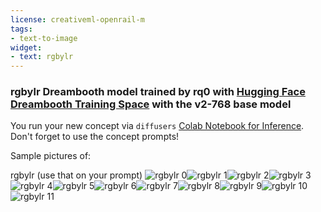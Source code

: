 ```yaml
---
license: creativeml-openrail-m
tags:
- text-to-image
widget:
- text: rgbylr
---
```

### rgbylr Dreambooth model trained by rq0 with [Hugging Face Dreambooth Training Space](https://huggingface.co/spaces/multimodalart/dreambooth-training) with the v2-768 base model

You run your new concept via `diffusers` [Colab Notebook for Inference](https://colab.research.google.com/github/huggingface/notebooks/blob/main/diffusers/sd_dreambooth_inference.ipynb). Don't forget to use the concept prompts! 

Sample pictures of:
  
  
  
  
  
  
  
  
  
  
  
rgbylr (use that on your prompt) 
![rgbylr 0](https://huggingface.co/rq0/rgbylr/resolve/main/concept_images/rgbylr_%281%29.jpg)![rgbylr 1](https://huggingface.co/rq0/rgbylr/resolve/main/concept_images/rgbylr_%282%29.jpg)![rgbylr 2](https://huggingface.co/rq0/rgbylr/resolve/main/concept_images/rgbylr_%283%29.jpg)![rgbylr 3](https://huggingface.co/rq0/rgbylr/resolve/main/concept_images/rgbylr_%284%29.jpg)![rgbylr 4](https://huggingface.co/rq0/rgbylr/resolve/main/concept_images/rgbylr_%285%29.jpg)![rgbylr 5](https://huggingface.co/rq0/rgbylr/resolve/main/concept_images/rgbylr_%286%29.jpg)![rgbylr 6](https://huggingface.co/rq0/rgbylr/resolve/main/concept_images/rgbylr_%287%29.jpg)![rgbylr 7](https://huggingface.co/rq0/rgbylr/resolve/main/concept_images/rgbylr_%288%29.jpg)![rgbylr 8](https://huggingface.co/rq0/rgbylr/resolve/main/concept_images/rgbylr_%289%29.jpg)![rgbylr 9](https://huggingface.co/rq0/rgbylr/resolve/main/concept_images/rgbylr_%2810%29.jpg)![rgbylr 10](https://huggingface.co/rq0/rgbylr/resolve/main/concept_images/rgbylr_%2811%29.jpg)![rgbylr 11](https://huggingface.co/rq0/rgbylr/resolve/main/concept_images/rgbylr_%2812%29.jpg)
